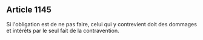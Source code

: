 Article 1145
----
Si l'obligation est de ne pas faire, celui qui y contrevient doit des dommages
et intérêts par le seul fait de la contravention.

